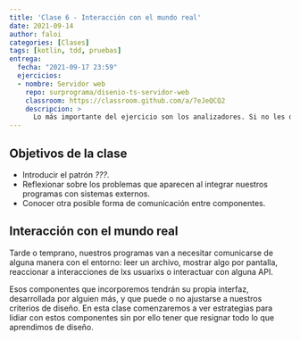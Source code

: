 ```yaml
---
title: 'Clase 6 - Interacción con el mundo real'
date: 2021-09-14
author: faloi
categories: [Clases]
tags: [kotlin, tdd, pruebas]
entrega:
  fecha: "2021-09-17 23:59"
  ejercicios:
  - nombre: Servidor web
    repo: surprograma/disenio-ts-servidor-web
    classroom: https://classroom.github.com/a/7eJeQCQ2
    descripcion: >
      Lo más importante del ejercicio son los analizadores. Si no les da el tiempo, traten de implementar al menos dos de ellos.
---
```


## Objetivos de la clase

* Introducir el patrón _???_.
* Reflexionar sobre los problemas que aparecen al integrar nuestros programas con sistemas externos.
* Conocer otra posible forma de comunicación entre componentes.

## Interacción con el mundo real

Tarde o temprano, nuestros programas van a necesitar comunicarse de alguna manera con el entorno: leer un archivo, mostrar algo por pantalla, reaccionar a interacciones de lxs usuarixs o interactuar con alguna API.

Esos componentes que incorporemos tendrán su propia interfaz, desarrollada por alguien más, y que puede o no ajustarse a nuestros criterios de diseño. En esta clase comenzaremos a ver estrategias para lidiar con estos componentes sin por ello tener que resignar todo lo que aprendimos de diseño.

